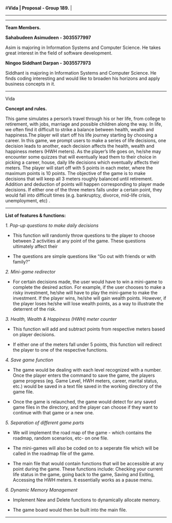 #**Vida									|
Proposal - Group 189.**	|	
______________________
________________________________________________________________________________________________________________________________________
**Team Members.**

**Sahabudeen Asimudeen - 3035577997**

Asim is majoring in Information Systems and Computer Science. He takes great interest in the field of software development.


**Ningoo Siddhant Darpan - 3035577973**

Siddhant is majoring in Information Systems and Computer Science. He finds coding interesting and would like to broaden his horizons and apply business concepts in it. 

________________________________________________________________________________________________________________________________________
Vida

**Concept and rules.**

This game simulates a person’s travel through his or her life, from college to retirement, with jobs, marriage and possible children along the way. In life, we often find it difficult to strike a balance between health, wealth and happiness.The player will start off his life journey starting by choosing a career. In this game, we prompt users to make a series of life decisions, one decision leads to another, each decision affects the health, wealth and happiness meters (HWH meters). As the player’s life goes on, he/she may encounter some quizzes that will eventually lead them to their choice in picking a career, house, daily life decisions which eventually affects their meters. The player will start off with 5 points in each meter, where the maximum points is 10 points. The objective of the game is to make decisions that will keep all 3 meters roughly balanced until retirement. Addition and deduction of points will happen corresponding to player made decisions. If either one of the three meters falls under a certain point, they would fall into difficult times (e.g. bankruptcy, divorce, mid-life crisis, unemployment, etc) .

________________________________________________________________________________________________________________________________________
**List of features & functions:**

*1. Pop-up questions to make daily decisions*

-	This function will randomly throw questions to the player to choose between 2 activities at any point of the game. These 		questions ultimately affect their 

-	The questions are simple questions like “Go out with friends or with family?”


*2. Mini-game redirector* 

-	For certain decisions made, the user would have to win a mini-game to complete the desired action. For example, if the user
	chooses to make a risky investment, he/she will have to play the mini-game to make the investment. If the player wins, he/she 
	will gain wealth points. However, if the player loses he/she will lose wealth points, as a way to illustrate the deterrent of
	the risk. 


*3. Health, Wealth & Happiness (HWH) meter counter*

-	This function will add and subtract points from respective meters based on player decisions.

-	If either one of the meters fall under 5 points, this function will redirect the player to one of the respective functions.


*4. Save game function*

-	The game would be dealing with each level recognized with a number. Once the player enters the command to save the game, the 
	players game progress (eg. Game Level, HWH meters, career, marital status, etc.) would be saved in a text file saved in the 
	working directory of the game file.

-	Once the game is relaunched, the game would detect for any saved game files in the directory, and the player can choose if they 
	want to continue with that game or a new one.

*5. Separation of different game parts* 

-	We will implement the road map of the game - which contains the roadmap, random scenarios, etc- on one file. 

-	The mini-games will also be coded on to a seperate file which will be called in the roadmap file of the game.

-	The main file that would contain functions that will be accessible at any point during the game. These functions include:
	Checking your current life status in the game, going back to the game, Saving and Exiting, Accessing the HWH meters. It
	essentially works as a pause menu.

*6. Dynamic Memory Management*
-	Implement New and Delete functions to dynamically allocate memory. 

-	The game board would then be built into the main file.
________________________________________________________________________________________________________________________________________


